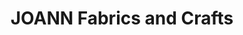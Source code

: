 ---
title: "JOANN Fabrics and Crafts"
url: /foothill-ranch/joann-fabrics-and-crafts/
shop: craft
---